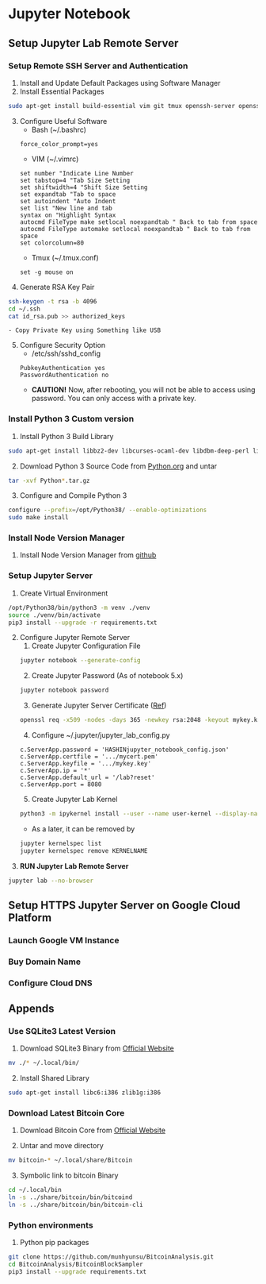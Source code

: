 # Jupyter Notebook

## Setup Jupyter Lab Remote Server
### Setup Remote SSH Server and Authentication
1. Install and Update Default Packages using Software Manager
2. Install Essential Packages
```bash
sudo apt-get install build-essential vim git tmux openssh-server openssh-client
```
3. Configure Useful Software
    - Bash (~/.bashrc)
    ```
    force_color_prompt=yes
    ```
    - VIM (~/.vimrc)
    ```
    set number "Indicate Line Number
    set tabstop=4 "Tab Size Setting
    set shiftwidth=4 "Shift Size Setting
    set expandtab "Tab to space
    set autoindent "Auto Indent
    set list "New line and tab
    syntax on "Highlight Syntax
    autocmd FileType make setlocal noexpandtab " Back to tab from space
    autocmd FileType automake setlocal noexpandtab " Back to tab from space
    set colorcolumn=80
    ```
    - Tmux (~/.tmux.conf)
    ```
    set -g mouse on
    ```
4. Generate RSA Key Pair
```bash
ssh-keygen -t rsa -b 4096
cd ~/.ssh
cat id_rsa.pub >> authorized_keys
```
    - Copy Private Key using Something like USB
5. Configure Security Option
    - /etc/ssh/sshd_config
    ```
    PubkeyAuthentication yes
    PasswordAuthentication no
    ```
    - **CAUTION!** Now, after rebooting, you will not be able to access using password. You can only access with a private key.

### Install Python 3 Custom version
1. Install Python 3 Build Library
```bash
sudo apt-get install libbz2-dev libcurses-ocaml-dev libdbm-deep-perl libgdbm-dev liblzma-dev libsqlite3-dev libssl-dev libreadline-dev zlib1g-dev libtk-img-dev libffi-dev
```
2. Download Python 3 Source Code from [Python.org](https://www.python.org/) and untar
```bash
tar -xvf Python*.tar.gz
```
3. Configure and Compile Python 3
```bash
configure --prefix=/opt/Python38/ --enable-optimizations
sudo make install
```

### Install Node Version Manager
1. Install Node Version Manager from [github](https://github.com/nvm-sh/nvm)

### Setup Jupyter Server
1. Create Virtual Environment
```bash
/opt/Python38/bin/python3 -m venv ./venv
source ./venv/bin/activate
pip3 install --upgrade -r requirements.txt
```
2. Configure Jupyter Remote Server
    1. Create Jupyter Configuration File
    ```bash
    jupyter notebook --generate-config
    ```
    2. Create Jupyter Password (As of notebook 5.x)
    ```bash
    jupyter notebook password
    ```
    3. Generate Jupyter Server Certificate ([Ref](https://jupyter-notebook.readthedocs.io/en/stable/public_server.html))
    ```bash
    openssl req -x509 -nodes -days 365 -newkey rsa:2048 -keyout mykey.key -out mycert.pem
    ```
    4. Configure ~/.jupyter/jupyter_lab_config.py
    ```
    c.ServerApp.password = 'HASHINjupyter_notebook_config.json'
    c.ServerApp.certfile = '.../mycert.pem'
    c.ServerApp.keyfile = '.../mykey.key'
    c.ServerApp.ip = '*'
    c.ServerApp.default_url = '/lab?reset'
    c.ServerApp.port = 8080
    ```
    5. Create Jupyter Lab Kernel
    ```bash
    python3 -m ipykernel install --user --name user-kernel --display-name 'UserKernel'
    ```
      - As a later, it can be removed by
      ```bash
      jupyter kernelspec list
      jupyter kernelspec remove KERNELNAME
      ```
3. **RUN Jupyter Lab Remote Server**
```bash
jupyter lab --no-browser
```

## Setup HTTPS Jupyter Server on Google Cloud Platform

### Launch Google VM Instance

### Buy Domain Name

### Configure Cloud DNS


## Appends

### Use SQLite3 Latest Version
1. Download SQLite3 Binary from [Official Website](https://www.sqlite.org/download.html)
```bash
mv ./* ~/.local/bin/
```

2. Install Shared Library
```bash
sudo apt-get install libc6:i386 zlib1g:i386
```

### Download Latest Bitcoin Core
1. Download Bitcoin Core from [Official Website](https://bitcoin.org/)

2. Untar and move directory
```bash
mv bitcoin-* ~/.local/share/Bitcoin
```

3. Symbolic link to bitcoin Binary
```bash
cd ~/.local/bin
ln -s ../share/bitcoin/bin/bitcoind
ln -s ../share/bitcoin/bin/bitcoin-cli
```

### Python environments
1. Python pip packages
```bash
git clone https://github.com/munhyunsu/BitcoinAnalysis.git
cd BitcoinAnalysis/BitcoinBlockSampler
pip3 install --upgrade requirements.txt
```
